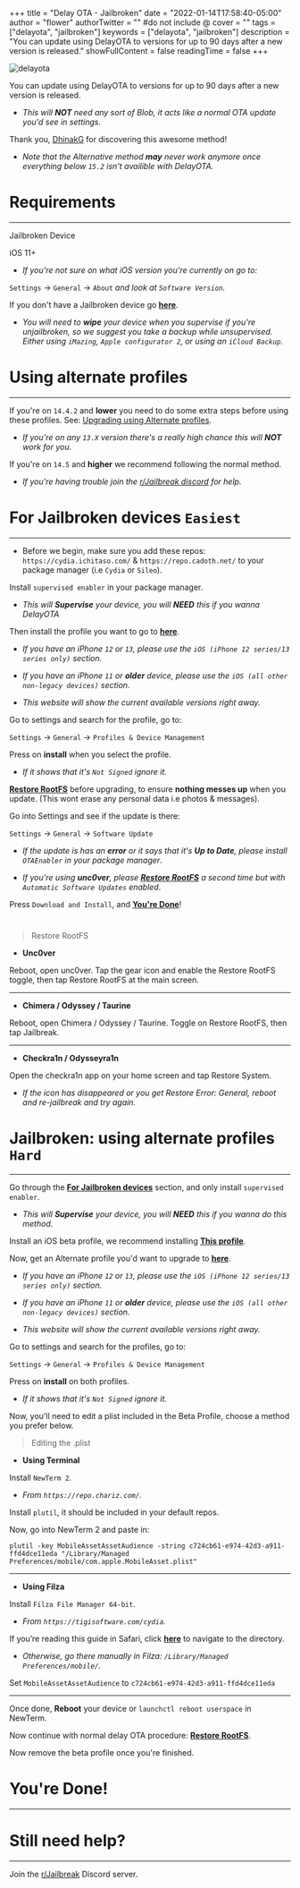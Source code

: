 +++
title = "Delay OTA - Jailbroken"
date = "2022-01-14T17:58:40-05:00"
author = "flower"
authorTwitter = "" #do not include @
cover = ""
tags = ["delayota", "jailbroken"]
keywords = ["delayota", "jailbroken"]
description = "You can update using DelayOTA to versions for up to 90 days after a new version is released."
showFullContent = false
readingTime = false
+++

![delayota](dela.png)

You can update using DelayOTA to versions for up to 90 days after a new version is released.
- *This will **NOT** need any sort of Blob, it acts like a normal OTA update you'd see in settings.*

Thank you, [DhinakG](https://github.com/dhinakg/) for discovering this awesome method!

- *Note that the Alternative method **may** never work anymore once everything below `15.2` isn't availible with DelayOTA.*

# Requirements

---

Jailbroken Device

iOS 11+
- *If you're not sure on what iOS version you're currently on go to:*

`Settings` -> `General` -> `About` *and look at `Software Version`.*

If you don't have a Jailbroken device go **[here]()**.
- *You will need to **wipe** your device when you supervise if you're unjailbroken, so we suggest you take a backup while unsupervised. Either using `iMazing`, `Apple configurator 2`, or using an `iCloud Backup`.*

# Using alternate profiles

---

If you're on `14.4.2` and **lower** you need to do some extra steps before using these profiles. See: [Upgrading using Alternate profiles](#jailbroken-using-alternate-profiles-hard).
- *If you're on any `13.X` version there's a really high chance this will **NOT** work for you.*

If you're on `14.5` and **higher** we recommend following the normal method.
- *If you're having trouble join the [r/Jailbreak discord](https://discord.gg/jb) for help.*

# For Jailbroken devices `Easiest`

---

- Before we begin, make sure you add these repos: `https://cydia.ichitaso.com/` & `https://repo.cadoth.net/` to your package manager (i.e `Cydia` or `Sileo`).

Install `supervised enabler` in your package manager. 

- *This will **Supervise** your device, you will **NEED** this if you wanna DelayOTA*

Then install the profile you want to go to **[here](https://dhinakg.github.io/delayed-otas.html)**.

- *If you have an iPhone `12` or `13`, please use the `iOS (iPhone 12 series/13 series only)` section.*

- *If you have an iPhone `11` or **older** device, please use the `iOS (all other non-legacy devices)` section.*

- *This website will show the current available versions right away.*

Go to settings and search for the profile, go to:

`Settings` -> `General` -> `Profiles & Device Management`

Press on **install** when you select the profile. 

- *If it shows that it's `Not Signed` ignore it.*

**[Restore RootFS](#heading)** before upgrading, to ensure **nothing messes up** when you update. (This wont erase any personal data i.e photos & messages).

Go into Settings and see if the update is there:

`Settings` -> `General` -> `Software Update`

- *If the update is has an **error** or it says that it's **Up to Date**, please install `OTAEnabler` in your package manager*.

- *If you're using **unc0ver**, please **[Restore RootFS]()** a second time but with `Automatic Software Updates` enabled*.

Press `Download and Install`, and **[You're Done](#youre-done)**!

#

> Restore RootFS

- **Unc0ver**

Reboot, open unc0ver. Tap the gear icon and enable the Restore RootFS toggle, then tap Restore RootFS at the main screen.

---

- **Chimera / Odyssey / Taurine**

Reboot, open Chimera / Odyssey / Taurine. Toggle on Restore RootFS, then tap Jailbreak.

---

- **Checkra1n / Odysseyra1n**

Open the checkra1n app on your home screen and tap Restore System. 

- *If the icon has disappeared or you get Restore Error: General, reboot and re-jailbreak and try again.*

# Jailbroken: using alternate profiles `Hard`

---

Go through the **[For Jailbroken devices]()** section, and only install `supervised enabler`.

- *This will **Supervise** your device, you will **NEED** this if you wanna do this method*.

Install an iOS beta profile, we recommend installing **[This profile](https://cydia.ichitaso.com/no-ota15.mobileconfig)**.

Now, get an Alternate profile you'd want to upgrade to **[here](https://dhinakg.github.io/delayed-otas.html)**.

- *If you have an iPhone `12` or `13`, please use the `iOS (iPhone 12 series/13 series only)` section.*

- *If you have an iPhone `11` or **older** device, please use the `iOS (all other non-legacy devices)` section.*

- *This website will show the current available versions right away.*

Go to settings and search for the profiles, go to:

`Settings` -> `General` -> `Profiles & Device Management`

Press on **install** on both profiles. 

- *If it shows that it's `Not Signed` ignore it.*

Now, you'll need to edit a plist included in the Beta Profile, choose a method you prefer below.

> Editing the .plist

- **Using Terminal**

Install `NewTerm 2`.

- *From `https://repo.chariz.com/`.*

Install `plutil`, it should be included in your default repos.

Now, go into NewTerm 2 and paste in: 

`plutil -key MobileAssetAssetAudience -string c724cb61-e974-42d3-a911-ffd4dce11eda "/Library/Managed Preferences/mobile/com.apple.MobileAsset.plist"`

---

- **Using Filza**

Install `Filza File Manager 64-bit`.

- *From `https://tigisoftware.com/cydia`.*

If you’re reading this guide in Safari, click **[here](<filza://Library/Managed Preferences/mobile/com.apple.MobileAsset.plist>)** to navigate to the directory.

- *Otherwise, go there manually in Filza: `/Library/Managed Preferences/mobile/`.*

Set `MobileAssetAssetAudience` to `c724cb61-e974-42d3-a911-ffd4dce11eda`

---

Once done, **Reboot** your device or `launchctl reboot userspace` in NewTerm.

Now continue with normal delay OTA procedure: **[Restore RootFS](#heading)**.

Now remove the beta profile once you're finished.

# You're Done!

---

# Still need help?

---

Join the [r/Jailbreak](https://discord.gg/jb) Discord server.